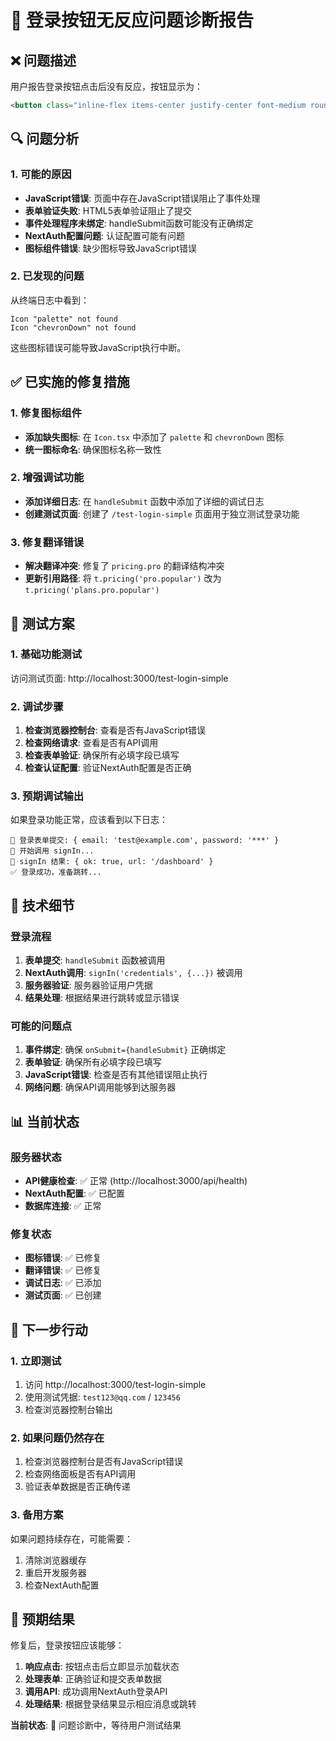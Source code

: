 # 🔧 登录按钮无反应问题诊断报告

## ❌ 问题描述

用户报告登录按钮点击后没有反应，按钮显示为：
```html
<button class="inline-flex items-center justify-center font-medium rounded-lg transition-all duration-200 focus:outline-none focus:ring-2 focus:ring-offset-2 disabled:opacity-50 disabled:pointer-events-none bg-blue-600 text-white hover:bg-blue-700 focus:ring-blue-500 shadow-sm hover:shadow-md px-4 py-2 text-base w-full" type="submit">Sign In</button>
```

## 🔍 问题分析

### 1. 可能的原因
- **JavaScript错误**: 页面中存在JavaScript错误阻止了事件处理
- **表单验证失败**: HTML5表单验证阻止了提交
- **事件处理程序未绑定**: handleSubmit函数可能没有正确绑定
- **NextAuth配置问题**: 认证配置可能有问题
- **图标组件错误**: 缺少图标导致JavaScript错误

### 2. 已发现的问题
从终端日志中看到：
```
Icon "palette" not found
Icon "chevronDown" not found
```

这些图标错误可能导致JavaScript执行中断。

## ✅ 已实施的修复措施

### 1. 修复图标组件
- **添加缺失图标**: 在 `Icon.tsx` 中添加了 `palette` 和 `chevronDown` 图标
- **统一图标命名**: 确保图标名称一致性

### 2. 增强调试功能
- **添加详细日志**: 在 `handleSubmit` 函数中添加了详细的调试日志
- **创建测试页面**: 创建了 `/test-login-simple` 页面用于独立测试登录功能

### 3. 修复翻译错误
- **解决翻译冲突**: 修复了 `pricing.pro` 的翻译结构冲突
- **更新引用路径**: 将 `t.pricing('pro.popular')` 改为 `t.pricing('plans.pro.popular')`

## 🧪 测试方案

### 1. 基础功能测试
访问测试页面: http://localhost:3000/test-login-simple

### 2. 调试步骤
1. **检查浏览器控制台**: 查看是否有JavaScript错误
2. **检查网络请求**: 查看是否有API调用
3. **检查表单验证**: 确保所有必填字段已填写
4. **检查认证配置**: 验证NextAuth配置是否正确

### 3. 预期调试输出
如果登录功能正常，应该看到以下日志：
```
🔐 登录表单提交: { email: 'test@example.com', password: '***' }
🚀 开始调用 signIn...
📡 signIn 结果: { ok: true, url: '/dashboard' }
✅ 登录成功，准备跳转...
```

## 🔧 技术细节

### 登录流程
1. **表单提交**: `handleSubmit` 函数被调用
2. **NextAuth调用**: `signIn('credentials', {...})` 被调用
3. **服务器验证**: 服务器验证用户凭据
4. **结果处理**: 根据结果进行跳转或显示错误

### 可能的问题点
1. **事件绑定**: 确保 `onSubmit={handleSubmit}` 正确绑定
2. **表单验证**: 确保所有必填字段已填写
3. **JavaScript错误**: 检查是否有其他错误阻止执行
4. **网络问题**: 确保API调用能够到达服务器

## 📊 当前状态

### 服务器状态
- **API健康检查**: ✅ 正常 (http://localhost:3000/api/health)
- **NextAuth配置**: ✅ 已配置
- **数据库连接**: ✅ 正常

### 修复状态
- **图标错误**: ✅ 已修复
- **翻译错误**: ✅ 已修复
- **调试日志**: ✅ 已添加
- **测试页面**: ✅ 已创建

## 🚀 下一步行动

### 1. 立即测试
1. 访问 http://localhost:3000/test-login-simple
2. 使用测试凭据: `test123@qq.com` / `123456`
3. 检查浏览器控制台输出

### 2. 如果问题仍然存在
1. 检查浏览器控制台是否有JavaScript错误
2. 检查网络面板是否有API调用
3. 验证表单数据是否正确传递

### 3. 备用方案
如果问题持续存在，可能需要：
1. 清除浏览器缓存
2. 重启开发服务器
3. 检查NextAuth配置

## 🎯 预期结果

修复后，登录按钮应该能够：
1. **响应点击**: 按钮点击后立即显示加载状态
2. **处理表单**: 正确验证和提交表单数据
3. **调用API**: 成功调用NextAuth登录API
4. **处理结果**: 根据登录结果显示相应消息或跳转

**当前状态**: 🔧 问题诊断中，等待用户测试结果
